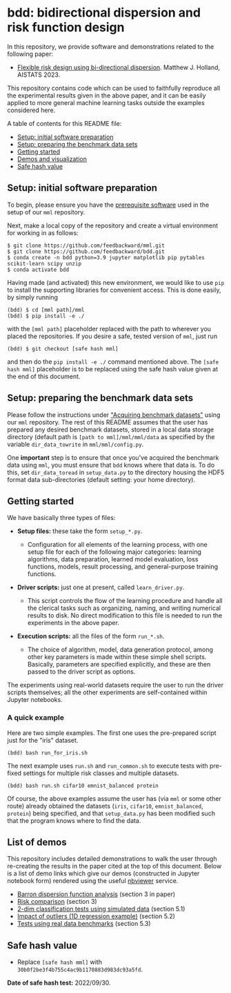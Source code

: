 # bdd: bidirectional dispersion and risk function design

In this repository, we provide software and demonstrations related to the following paper:

- <a href="https://proceedings.mlr.press/v206/holland23a.html">Flexible risk design using bi-directional dispersion</a>. Matthew J. Holland, AISTATS 2023.

This repository contains code which can be used to faithfully reproduce all the experimental results given in the above paper, and it can be easily applied to more general machine learning tasks outside the examples considered here.


A table of contents for this README file:

- <a href="#setup_init">Setup: initial software preparation</a>
- <a href="#setup_data">Setup: preparing the benchmark data sets</a>
- <a href="#start">Getting started</a>
- <a href="#demos">Demos and visualization</a>
- <a href="#safehash">Safe hash value</a>


<a id="setup_init"></a>
## Setup: initial software preparation

To begin, please ensure you have the <a href="https://github.com/feedbackward/mml#prerequisites">prerequisite software</a> used in the setup of our `mml` repository.

Next, make a local copy of the repository and create a virtual environment for working in as follows:

```
$ git clone https://github.com/feedbackward/mml.git
$ git clone https://github.com/feedbackward/bdd.git
$ conda create -n bdd python=3.9 jupyter matplotlib pip pytables scikit-learn scipy unzip
$ conda activate bdd
```

Having made (and activated) this new environment, we would like to use `pip` to install the supporting libraries for convenient access. This is done easily, by simply running

```
(bdd) $ cd [mml path]/mml
(bdd) $ pip install -e ./
```

with the `[mml path]` placeholder replaced with the path to wherever you placed the repositories. If you desire a safe, tested version of `mml`, just run

```
(bdd) $ git checkout [safe hash mml]
```

and then do the `pip install -e ./` command mentioned above. The `[safe hash mml]` placeholder is to be replaced using the safe hash value given at the end of this document.


<a id="setup_data"></a>
## Setup: preparing the benchmark data sets

Please follow the instructions under <a href="https://github.com/feedbackward/mml#data">"Acquiring benchmark datasets"</a> using our `mml` repository. The rest of this README assumes that the user has prepared any desired benchmark datasets, stored in a local data storage directory (default path is `[path to mml]/mml/mml/data` as specified by the variable `dir_data_towrite` in `mml/mml/config.py`.

One __important__ step is to ensure that once you've acquired the benchmark data using `mml`, you must ensure that `bdd` knows where that data is. To do this, set `dir_data_toread` in `setup_data.py` to the directory housing the HDF5 format data sub-directories (default setting: your home directory).


<a id="start"></a>
## Getting started

We have basically three types of files:

- __Setup files:__ these take the form `setup_*.py`.
  - Configuration for all elements of the learning process, with one setup file for each of the following major categories: learning algorithms, data preparation, learned model evaluation, loss functions, models, result processing, and general-purpose training functions.

- __Driver scripts:__ just one at present, called `learn_driver.py`.
  - This script controls the flow of the learning procedure and handle all the clerical tasks such as organizing, naming, and writing numerical results to disk. No direct modification to this file is needed to run the experiments in the above paper.

- __Execution scripts:__ all the files of the form `run_*.sh`.
  - The choice of algorithm, model, data generation protocol, among other key parameters is made within these simple shell scripts. Basically, parameters are specified explicitly, and these are then passed to the driver script as options.

The experiments using real-world datasets require the user to run the driver scripts themselves; all the other experiments are self-contained within Jupyter notebooks.


### A quick example

Here are two simple examples. The first one uses the pre-prepared script just for the "iris" dataset.

```
(bdd) bash run_for_iris.sh
```

The next example uses `run.sh` and `run_common.sh` to execute tests with pre-fixed settings for multiple risk classes and multiple datasets.

```
(bdd) bash run.sh cifar10 emnist_balanced protein
```

Of course, the above examples assume the user has (via `mml` or some other route) already obtained the datasets (`iris`, `cifar10`, `emnist_balanced`, `protein`) being specified, and that `setup_data.py` has been modified such that the program knows where to find the data.


<a id="demos"></a>
## List of demos

This repository includes detailed demonstrations to walk the user through re-creating the results in the paper cited at the top of this document. Below is a list of demo links which give our demos (constructed in Jupyter notebook form) rendered using the useful <a href="https://github.com/jupyter/nbviewer">nbviewer</a> service.

- <a href="https://nbviewer.jupyter.org/github/feedbackward/bdd/blob/main/bdd/barron.ipynb">Barron dispersion function analysis</a> (section 3 in paper)
- <a href="https://nbviewer.jupyter.org/github/feedbackward/bdd/blob/main/bdd/risk_comparison-mloc.ipynb">Risk comparison</a> (section 3)
- <a href="https://nbviewer.jupyter.org/github/feedbackward/bdd/blob/main/bdd/2D_classification.ipynb">2-dim classification tests using simulated data</a> (section 5.1)
- <a href="https://nbviewer.jupyter.org/github/feedbackward/bdd/blob/main/bdd/outliers_1D_reg.ipynb">Impact of outliers (1D regression example)</a> (section 5.2)
- <a href="https://nbviewer.jupyter.org/github/feedbackward/bdd/blob/main/bdd/real_data.ipynb">Tests using real data benchmarks</a> (section 5.3)


<a id="safehash"></a>
## Safe hash value

- Replace `[safe hash mml]` with `30b0f2be3f4b755c4ac9b1170883d983dc93a5fd`.

__Date of safe hash test:__ 2022/09/30.
